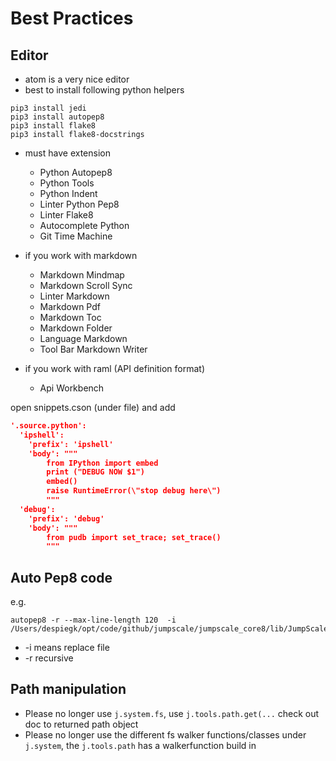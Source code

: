 # Best Practices

## Editor

- atom is a very nice editor
- best to install following python helpers

```
pip3 install jedi
pip3 install autopep8
pip3 install flake8
pip3 install flake8-docstrings
```

- must have extension
  - Python Autopep8
  - Python Tools
  - Python Indent
  - Linter Python Pep8
  - Linter Flake8
  - Autocomplete Python
  - Git Time Machine

- if you work with markdown

  - Markdown Mindmap
  - Markdown Scroll Sync
  - Linter Markdown
  - Markdown Pdf
  - Markdown Toc
  - Markdown Folder
  - Language Markdown
  - Tool Bar Markdown Writer

- if you work with raml (API definition format)

  - Api Workbench

open snippets.cson (under file)
and add

```json
'.source.python':
  'ipshell':
    'prefix': 'ipshell'
    'body': """
        from IPython import embed
        print ("DEBUG NOW $1")
        embed()
        raise RuntimeError(\"stop debug here\")
        """
  'debug':
    'prefix': 'debug'
    'body': """
        from pudb import set_trace; set_trace()
        """
```

## Auto Pep8 code

e.g.
```
autopep8 -r --max-line-length 120  -i /Users/despiegk/opt/code/github/jumpscale/jumpscale_core8/lib/JumpScale/
```

- -i means replace file
- -r recursive

## Path manipulation

- Please no longer use `j.system.fs`, use `j.tools.path.get(...` check out doc to returned path object
- Please no longer use the different fs walker functions/classes under `j.system`, the `j.tools.path` has a walkerfunction build in
